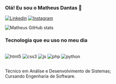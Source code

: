 
### Olá! Eu sou o Matheus Dantas 🤙

[![Linkedin](https://img.shields.io/badge/LinkedIn-0077B5?style=for-the-badge&logo=linkedin&logoColor=white)](https://www.linkedin.com/in/matheus-dantas-4254432b2/)
[![Instagram](https://img.shields.io/badge/Instagram-E4405F?style=for-the-badge&logo=instagram&logoColor=white)](https://instagram.com/ma.dantas_7)

![Matheus GitHub stats](https://github-readme-stats.vercel.app/api?username=mm-dantas&show_icons=true&theme=radical)

### Tecnologia que eu uso no meu dia

<div style="display: inline_block"></br>
    <img align="center" alt="html5" src="https://img.shields.io/badge/HTML5-E34F26?style=for-the-badge&logo=html5&logoColor=white"/>
    <img align="center" alt="css3" src="https://img.shields.io/badge/CSS3-1572B6?style=for-the-badge&logo=css3&logoColor=white"/>
    <img align="center" alt="js" src="https://img.shields.io/badge/JavaScript-F7DF1E?style=for-the-badge&logo=javascript&logoColor=black"/>
    <img align="center" alt="php" src="https://img.shields.io/badge/PHP-777BB4?style=for-the-badge&logo=php&logoColor=white"/>
    <img align="center" alt="python" src="https://img.shields.io/badge/Python-3776AB?style=for-the-badge&logo=python&logoColor=white"/>
</div></br>

Técnico em Análise e Desenvolvimento de Sistemas; </br>
Cursando Engenharia de Software.
